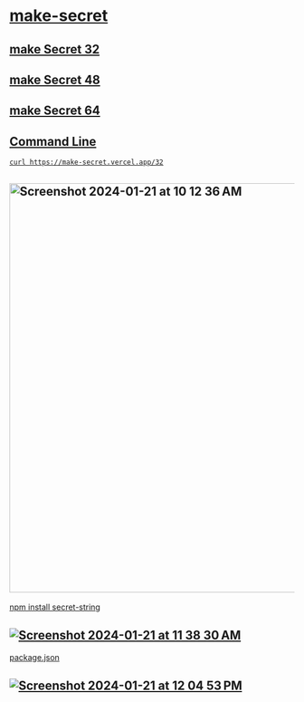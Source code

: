 #  <a href="https://make-secret.vercel.app/32">make-secret</a>

## <a href="https://make-secret.vercel.app/32">make Secret 32

## <a href="https://make-secret.vercel.app/48">make Secret 48

## <a href="https://make-secret.vercel.app/64">make Secret 64


## Command Line

```
curl https://make-secret.vercel.app/32

```

## <img width="723" alt="Screenshot 2024-01-21 at 10 12 36 AM" src="https://github.com/sudo-self/make-secret/assets/119916323/a9e29c23-7b04-4166-9471-ee53eff2e1c0">

npm install secret-string

## ![Screenshot 2024-01-21 at 11 38 30 AM](https://github.com/sudo-self/make-secret/assets/119916323/22409ed1-f803-4d55-b195-526edfaa1577)

package.json

## ![Screenshot 2024-01-21 at 12 04 53 PM](https://github.com/sudo-self/make-secret/assets/119916323/b495c42e-ccab-4cb3-8ccc-14d4c14a5655)
